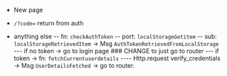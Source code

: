 * New page

- `/?code=` return from auth

- anything else
-- fn: `checkAuthToken`
-- port: `localStorageGetitem`
-- sub: `localStorageRetrievedItem` -> Msg `AuthTokenRetrievedFromLocalStorage`
--- if no token -> go to login page ### CHANGE to just go to router
--- if token -> fn: `fetchCurrentuserdetails`
---- Http.request verify_credentials -> Msg `UserDetailsFetched` -> go to router.

